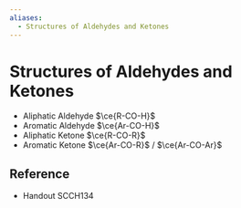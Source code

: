 ```yaml
---
aliases:
  - Structures of Aldehydes and Ketones
---
```


# Structures of Aldehydes and Ketones

- Aliphatic Aldehyde $\ce{R-CO-H}$
- Aromatic Aldehyde $\ce{Ar-CO-H}$
- Aliphatic Ketone $\ce{R-CO-R}$
- Aromatic Ketone $\ce{Ar-CO-R}$ / $\ce{Ar-CO-Ar}$

## Reference

- Handout SCCH134
